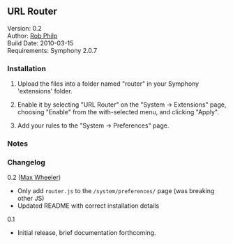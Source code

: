## URL Router ##

Version: 0.2  
Author: [Rob Philp](robert.h.philp@gmail.com)  
Build Date: 2010-03-15  
Requirements: Symphony 2.0.7  

### Installation ###

1. Upload the files into a folder named "router" in your Symphony 'extensions' folder.

2. Enable it by selecting "URL Router" on the "System -> Extensions" page, choosing "Enable" from the with-selected menu, and clicking "Apply".

3. Add your rules to the "System -> Preferences" page.

### Notes ###

### Changelog ###

0.2 ([Max Wheeler](http://makenosound.com))
- Only add `router.js` to the `/system/preferences/` page (was breaking other JS)
- Updated README with correct installation details

0.1  
- Initial release, brief documentation forthcoming.

